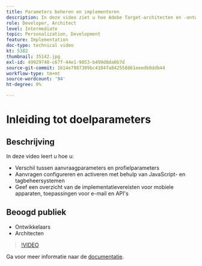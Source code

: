 ```yaml
---
title: Parameters beheren en implementeren
description: In deze video ziet u hoe Adobe Target-architecten en -ontwikkelaars onderscheid kunnen maken tussen aanvraagparameters en profielparameters, aanvragen kunnen configureren en activeren met behulp van JavaScript en tagbeheersystemen en de implementatievereisten voor mobiele apparaten, het aanwijzen van e-mail en API's begrijpen.
role: Developer, Architect
level: Intermediate
topic: Personalization, Development
feature: Implementation
doc-type: technical video
kt: 5382
thumbnail: 35142.jpg
exl-id: 49929748-c67f-44e1-9853-b499d8da6b7d
source-git-commit: 1b14e7987309bc4104fa842558861eeedb0ddb44
workflow-type: tm+mt
source-wordcount: '94'
ht-degree: 0%

---
```


# Inleiding tot doelparameters

## Beschrijving

In deze video leert u hoe u:

* Verschil tussen aanvraagparameters en profielparameters
* Aanvragen configureren en activeren met behulp van JavaScript- en tagbeheersystemen
* Geef een overzicht van de implementatievereisten voor mobiele apparaten, toepassingen voor e-mail en API&#39;s

## Beoogd publiek

* Ontwikkelaars
* Architecten

>[!VIDEO](https://video.tv.adobe.com/v/35142/?quality=12)

Ga voor meer informatie naar de [documentatie](https://experienceleague.adobe.com/docs/target/using/implement-target/implementing-target.html?lang=en).
